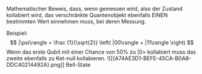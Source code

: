 Mathematischer Beweis, dass, wenn gemessen wird, also der Zustand kollabiert wird, das verschränkte Quantenobjekt ebenfalls EINEN bestimmten Wert einnehmen muss, bei deren Messung.

Beispiel:
$$
|\psi\rangle = \frac {1}{\sqrt{2}} \left( |00\rangle + |11\rangle \right)
$$
Wenn das erste Qubit mit einer Chance von 50% zu |0> kollabiert muss das zweite ebenfalls zu Ket-null kollabieren.
![[{A74AE3D1-BEFE-45CA-B0A8-DDC40214492A}.png]]
Bell-State